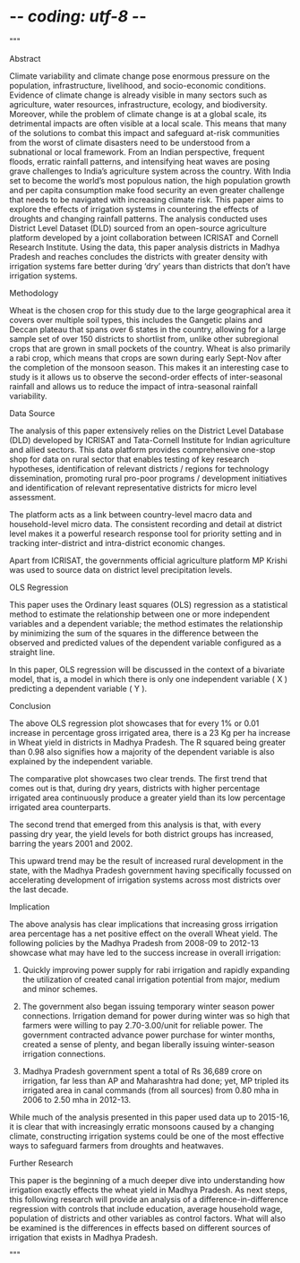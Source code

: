 # -*- coding: utf-8 -*-
"""

Abstract

Climate variability and climate change pose enormous pressure on the population,
infrastructure, livelihood, and socio-economic conditions. Evidence of climate change
is already visible in many sectors such as agriculture, water resources, infrastructure, 
ecology, and biodiversity. Moreover, while the problem of climate change is at a global 
scale, its detrimental impacts are often visible at a local scale. This means that many 
of the solutions to combat this impact and safeguard at-risk communities from the worst 
of climate disasters need to be understood from a subnational or local framework. From an 
Indian perspective, frequent floods, erratic rainfall patterns, and intensifying heat waves
are posing grave challenges to India’s agriculture system across the country. With India 
set to become the world’s most populous nation, the high population growth and per capita 
consumption make food security an even greater challenge that needs to be navigated with 
increasing climate risk. This paper aims to explore the effects of irrigation systems in 
countering the effects of droughts and changing rainfall patterns. The analysis conducted 
uses District Level Dataset (DLD) sourced from an open-source agriculture platform 
developed by a joint collaboration between ICRISAT and Cornell Research Institute. Using 
the data, this paper analysis districts in Madhya Pradesh and reaches concludes the 
districts with greater density with irrigation systems fare better during ‘dry’ years than 
districts that don’t have irrigation systems. 


Methodology 

Wheat is the chosen crop for this study due to the large geographical area it covers over 
multiple soil types, this includes the Gangetic plains and Deccan plateau that spans 
over 6 states in the country, allowing for a large sample set of over 150 districts to 
shortlist from, unlike other subregional crops that are grown in small pockets of the 
country. Wheat is also primarily a rabi crop, which means that crops are sown during 
early Sept-Nov after the completion of the monsoon season. This makes it an interesting 
case to study is it allows us to observe the second-order effects of inter-seasonal 
rainfall and allows us to reduce the impact of intra-seasonal rainfall variability. 

Data Source 

The analysis of this paper extensively relies on the District Level Database (DLD) 
developed by ICRISAT and Tata-Cornell Institute for Indian agriculture and allied 
sectors. This data platform provides comprehensive one-stop shop for data on rural 
sector that enables testing of key research hypotheses, identification of relevant 
districts / regions for technology dissemination, promoting rural pro-poor programs / 
development initiatives and identification of relevant representative districts for
micro level assessment.

The platform acts as a link between country-level macro data and household-level micro 
data. The consistent recording and detail at district level makes it a powerful research 
response tool for priority setting and in tracking inter-district and intra-district 
economic changes.

Apart from ICRISAT, the governments official agriculture platform MP Krishi was used to 
source data on district level precipitation levels.                                                                                  

OLS Regression 

This paper uses the Ordinary least squares (OLS) regression as a statistical method to 
estimate the relationship between one or more independent variables and a dependent 
variable; the method estimates the relationship by minimizing the sum of the squares in 
the difference between the observed and predicted values of the dependent variable configured as a straight line. 

In this paper, OLS regression will be discussed in the context of a bivariate model, 
that is, a model in which there is only one independent variable ( X ) predicting a 
dependent variable ( Y ). 

Conclusion

The above OLS regression plot showcases that for every 1% or 0.01 increase in percentage 
gross irrigated area, there is a 23 Kg per ha increase in Wheat yield in districts in 
Madhya Pradesh. The R squared being greater than 0.98 also signifies how a majority of 
the dependent variable is also explained by the independent variable. 

The comparative plot showcases two clear trends. The first trend that comes out is that, 
during dry years, districts with higher percentage irrigated area continuously produce a 
greater yield than its low percentage irrigated area counterparts. 

The second trend that emerged from this analysis is that, with every passing dry year, 
the yield levels for both district groups has increased, barring the years 2001 and 2002.
 
This upward trend may be the result of increased rural development in the state, with 
the Madhya Pradesh government having specifically focussed on accelerating development 
of irrigation systems across most districts over the last decade.

Implication 

The above analysis has clear implications that increasing gross irrigation area 
percentage has a net positive effect on the overall Wheat yield. The following policies 
by the Madhya Pradesh from 2008-09 to 2012-13 showcase what may have led to the success 
increase in overall irrigation: 

1.	Quickly improving power supply for rabi irrigation and rapidly expanding the 
utilization of created canal irrigation potential from major, medium and minor schemes.

2.	The government also began issuing temporary winter season power connections. 
Irrigation demand for power during winter was so high that farmers were willing to 
pay 2.70-3.00/unit for reliable power. The government contracted advance power purchase
for winter months, created a sense of plenty, and began liberally issuing winter-season irrigation connections. 

3.	Madhya Pradesh government spent a total of Rs 36,689 crore on irrigation, far less 
than AP and Maharashtra had done; yet, MP tripled its irrigated area in canal commands 
(from all sources) from 0.80 mha in 2006 to 2.50 mha in 2012-13.

While much of the analysis presented in this paper used data up to 2015-16, it is clear 
that with increasingly erratic monsoons caused by a changing climate, constructing 
irrigation systems could be one of the most effective ways to safeguard farmers from 
droughts and heatwaves. 

Further Research 

This paper is the beginning of a much deeper dive into understanding how irrigation 
exactly effects the wheat yield in Madhya Pradesh. As next steps, this following 
research will provide an analysis of a difference-in-difference regression with 
controls that include education, average household wage, population of districts and 
other variables as control factors. What will also be examined is the differences in 
effects based on different sources of irrigation that exists in Madhya Pradesh. 


"""


